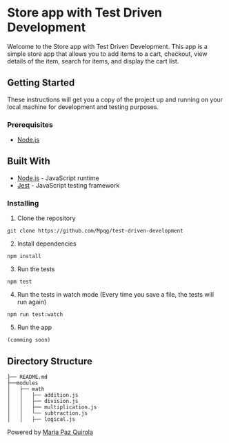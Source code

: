 # Store app with Test Driven Development

Welcome to the Store app with Test Driven Development. This app is a simple store app that allows you to add items to a cart, checkout, view details of the item, search for items, and display the cart list.

## Getting Started

These instructions will get you a copy of the project up and running on your local machine for development and testing purposes.

### Prerequisites

- [Node.js](https://nodejs.org/en/)

## Built With

- [Node.js](https://nodejs.org/en/) - JavaScript runtime
- [Jest](https://jestjs.io/) - JavaScript testing framework

### Installing

1. Clone the repository

```
git clone https://github.com/Mpqg/test-driven-development
```

2. Install dependencies

```
npm install
```

3. Run the tests

```
npm test
```

4. Run the tests in watch mode (Every time you save a file, the tests will run again)

```
npm run test:watch
```

5. Run the app

```
(comming soon)
```

## Directory Structure

```
├── README.md
├──modules
│   ├── math
│   │   ├── addition.js
│   │   ├── division.js
│   │   ├── multiplication.js
│   │   └── subtraction.js
│   │   ├── logical.js

```

Powered by [Maria Paz Quirola](https://www.linkedin.com/in/mariapazquirola/)
